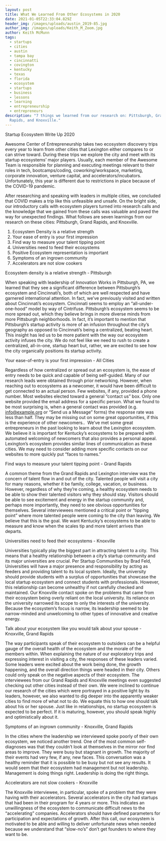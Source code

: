 ```yaml
---
layout: post
title: What We Learned From Other Ecosystems in 2020
date: 2021-01-05T22:33:04.829Z
header_img: /images/uploads/austin_2019-85.jpg
author_img: /images/uploads/Keith_M_Zoom.jpg
author: Keith McMunn
tags:
  - startups
  - cities
  - austin
  - tampa bay
  - cincinnatti
  - covington
  - kentucky
  - texas
  - florida
  - ecosystem
  - startups
  - business
  - lessons
  - learning
  - entrepreneurship
  - entrepreneurs
description: "7 things we learned from our research on: Pittsburgh, Grand
  Rapids, and Knoxville."
---
```

Startup Ecosystem Write Up 2020



Awesome Center of Entrepreneurship takes two ecosystem discovery trips every year to learn from other cities that Lexington either compares to or can strive toward. During these trips we explore the city and meet with its startup ecosystems’ major players. Usually, each member of the Awesome Team is responsible for planning and executing meetings relevant to their roles in tech, bootcamps/coding, coworking/workspace, marketing, corporate innovation, venture capital, and accelerators/incubators. Unfortunately, this year is different due to restrictions in place because of the COVID-19 pandemic. 



After researching and speaking with leaders in multiple cities, we concluded that COVID makes a trip like this unfeasible and unsafe. On the bright side, our introductory calls with ecosystem players turned into research calls and the knowledge that we gained from these calls was valuable and paved the way for unexpected findings. What follows are seven learnings from our research on these cities: Pittsburgh, Grand Rapids, and Knoxville.



1. Ecosystem Density is a relative strength
2. Your ease of entry is your first impression
3. Find way to measure your talent tipping point
4. Universities need to feed their ecosystems 
5. Positive Ecosystem representation is important
6. Symptoms of an ingrown community
7. Accelerators are not slow cookers 



Ecosystem density is a relative strength - Pittsburgh



When speaking with leadership of Innovation Works in Pittsburgh, PA, we learned that they see a significant difference between Pittsburgh’s ecosystem and Cincinnati’s, both of which are well respected and have garnered international attention. In fact, we’ve previously visited and written about Cincinnati’s ecosystem. Cincinnati seems to employ an “all-under-one-hood” model by way of Cintrifuse. Pittsburgh’s ecosystem seems to be more spread out, which they believe brings in more diverse minds from more Pittsburgh neighborhoods. In fact, it’s important to mention that Pittsburgh’s startup activity is more of an infusion throughout the city’s geography as opposed to Cincinnati’s being a centralized, beating heart. This insight has led us to be more patient with the way our ecosystem activity infuses the city. We do not feel like we need to rush to create a centralized, all-in-one, startup heart but, rather, we are excited to see how the city organically positions its startup activity.



Your ease-of-entry is your first impression - All Cities



Regardless of how centralized or spread out an ecosystem is, the ease of entry needs to be quick and capable of being self-guided. Many of our research leads were obtained through prior networking. However, when reaching out to ecosystems as a newcomer, it would have been difficult to get connected to an actual person. Few websites, if any, provided a phone number. Most websites elected toward a general “contact us” box. Only one website provided the email address for a specific person. What we found to be most surprising is, when a general contact was provided (e.g. info@example.org or “Send us a Message” forms) the response rate was less than half. They may be missing out on some great opportunities, if this is the experience of other newcomers..  We’ve met some great entrepreneurs in the past looking to learn about the Lexington ecosystem.  We believe it is important for Kentucky’s ecosystems to be prepared with automated welcoming of newcomers that also provides a personal appeal. Lexington’s ecosystem provides similar lines of communication as these cities. We may need to consider adding more specific contacts on our websites to more quickly put “faces to names.” 



Find ways to measure your talent tipping point - Grand Rapids



A common theme from the Grand Rapids and Lexington interview was the concern of talent flow in and out of the city. Talented people will visit a city for many reasons, whether it be family, college, vacation, or business. However, regardless of why they’re coming, a healthy ecosystem needs to be able to show their talented visitors why they should stay. Visitors should be able to see excitement and energy in the startup community and, perhaps more importantly, they need to see obvious opportunities for themselves. Several interviewees mentioned a critical point or “tipping point” where more talented people were coming to the city than leaving. We believe that this is the goal. We want Kentucky’s ecosystems to be able to measure and know when the scales tip and more talent arrives than departs. 



Universities need to feed their ecosystems - Knoxville



Universities typically play the biggest part in attracting talent to a city.  This means that a healthy relationship between a city’s startup community and its major universities are crucial. Per Startup Communities by Brad Feld, Universities will have a major presence and responsibility by acting as feeders and providing talent to its local system. Ideally, the university should provide students with a surplus of opportunities that showcase the local startup ecosystem and connect students with professionals. However, this relationship can become unhealthy if not carefully checked and maintained. Our Knoxville contact spoke on the problems that came from their ecosystem being overly reliant on the local university. Its reliance on the university narrowed its scope to only the interests of the university. Because the ecosystem’s focus is narrow, its leadership seemed to be narrow-minded and unwelcoming to other types of innovative and creative energy. 



Talk about your ecosystem like you would talk about your spouse - Knoxville, Grand Rapids



The way participants speak of their ecosystem to outsiders can be a helpful gauge of the overall health of the ecosystem and the morale of the members within. When explaining the nature of our exploratory trips and expressing interest in visiting a city, the responses of these leaders varied. Some leaders were excited about the work being done, the growth happening, and the overall direction things were headed in their city. Others could only speak on the negative aspects of their ecosystem. The interviewees from our Grand Rapids and Knoxville meetings even suggested checking out other cities instead of their own. We were inclined to continue our research of the cities which were portrayed in a positive light by its leaders, however, we also wanted to dig deeper into the apparently weaker cities to find more of what not to do. We equate this to how one should talk about his or her spouse. Just like in relationships, no startup ecosystem is expected to be perfect. If it is maturing, however, you should speak highly and optimistically about it.



Symptoms of an ingrown community - Knoxville, Grand Rapids



In the cities where the leadership we interviewed spoke poorly of their own ecosystem, we noticed another trend. One of the most common self-diagnoses was that they couldn’t look at themselves in the mirror nor find areas to improve. They were busy but stagnant in growth. The majority of their events had very few, if any, new faces. This conversation was a healthy reminder that it is possible to be busy but not see any results. It would seem that their ecosystem had management but not leadership. Management is doing things right. Leadership is doing the right things.



Accelerators are not slow cookers - Knoxville



The Knoxville interviewee, in particular, spoke of a problem that they were having with their accelerators. Several accelerators in the city had startups that had been in their program for 4 years or more. This indicates an unwillingness of the ecosystem to communicate difficult news to the “accelerating” companies. Accelerators should have defined parameters for participation and expectations of growth. After this call, our ecosystem is motivated to be able and willing to deliver unfortunate news when needed because we understand that “slow-no’s” don’t get founders to where they want to be.